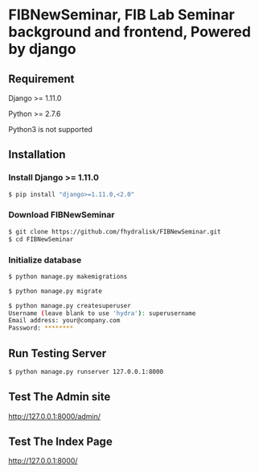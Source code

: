 # FIBNewSeminar, FIB Lab Seminar background and frontend, Powered by django

## Requirement

Django >= 1.11.0

Python >= 2.7.6

Python3 is not supported


## Installation

### Install Django >= 1.11.0

```bash
$ pip install "django>=1.11.0,<2.0"
```

### Download FIBNewSeminar

```bash
$ git clone https://github.com/fhydralisk/FIBNewSeminar.git
$ cd FIBNewSeminar
```

### Initialize database

```bash
$ python manage.py makemigrations

$ python manage.py migrate

$ python manage.py createsuperuser
Username (leave blank to use 'hydra'): superusername
Email address: your@company.com
Password: ********
```

## Run Testing Server

```bash
$ python manage.py runserver 127.0.0.1:8000
```

## Test The Admin site

http://127.0.0.1:8000/admin/

## Test The Index Page

http://127.0.0.1:8000/
